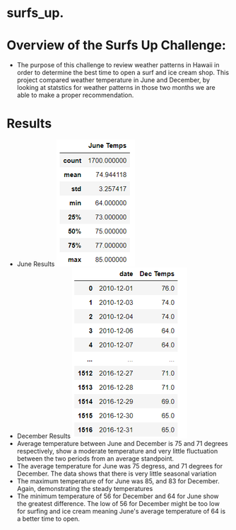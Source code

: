 # surfs_up.
# Overview of the Surfs Up Challenge:
* The purpose of this challenge to review weather patterns in Hawaii in order to determine the best time to open a surf and ice cream shop. This project compared weather temperature in June and December, by looking at statstics for weather patterns in those two months we are able to make a proper recommendation.
# Results
* June Results
![June Results](https://github.com/AMDavitt/surfs_up./blob/main/Screenshot%202022-05-29%20102509.png)
* December Results
![December Results](https://github.com/AMDavitt/surfs_up./blob/main/Screenshot%202022-05-29%20102555%20Dec.png)
* Average temperature between June and December is 75 and 71 degrees respectively, show a moderate temperature and very little fluctuation between the two periods from an average standpoint.
* The average temperature for June was 75 degress, and 71 degrees for December. The data shows that there is very little seasonal variation
* The maximum temperature of for June was 85, and 83 for December. Again, demonstrating the steady temperatures
* The minimum temperature of 56 for December and 64 for June show the greatest difference. The low of 56 for December might be too low for surfing and ice cream meaning June's average temperature of 64 is a better time to open.

